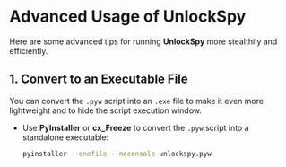 # Advanced Usage of UnlockSpy

Here are some advanced tips for running **UnlockSpy** more stealthily and efficiently.

## 1. Convert to an Executable File

You can convert the `.pyw` script into an `.exe` file to make it even more lightweight and to hide the script execution window.

- Use **PyInstaller** or **cx_Freeze** to convert the `.pyw` script into a standalone executable:
  ```bash
  pyinstaller --onefile --noconsole unlockspy.pyw
```
